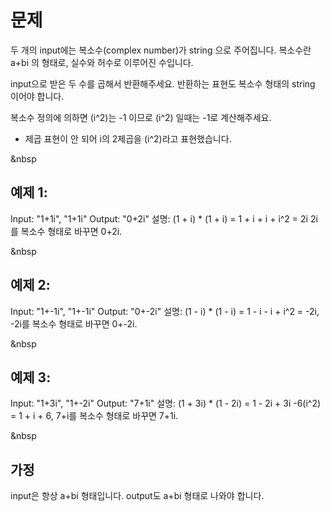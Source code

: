 # 문제
두 개의 input에는 복소수(complex number)가 string 으로 주어집니다.
복소수란 a+bi 의 형태로, 실수와 허수로 이루어진 수입니다.

input으로 받은 두 수를 곱해서 반환해주세요.
반환하는 표현도 복소수 형태의 string 이어야 합니다.

복소수 정의에 의하면 (i^2)는 -1 이므로 (i^2) 일때는 -1로 계산해주세요.

* 제곱 표현이 안 되어 i의 2제곱을 (i^2)라고 표현했습니다.

&nbsp

## 예제 1:
Input: "1+1i", "1+1i"
Output: "0+2i"
설명: 
(1 + i) * (1 + i) = 1 + i + i + i^2 = 2i 
2i를 복소수 형태로 바꾸면 0+2i.

&nbsp

## 예제 2:
Input: "1+-1i", "1+-1i"
Output: "0+-2i"
설명: 
(1 - i) * (1 - i) = 1 - i - i + i^2 = -2i, 
-2i를 복소수 형태로 바꾸면 0+-2i.

&nbsp

## 예제 3:
Input: "1+3i", "1+-2i"
Output: "7+1i"
설명: 
(1 + 3i) * (1 - 2i) = 1 - 2i + 3i -6(i^2) = 1 + i + 6, 
7+i를 복소수 형태로 바꾸면 7+1i.

&nbsp

## 가정
input은 항상 a+bi 형태입니다.
output도 a+bi 형태로 나와야 합니다.

